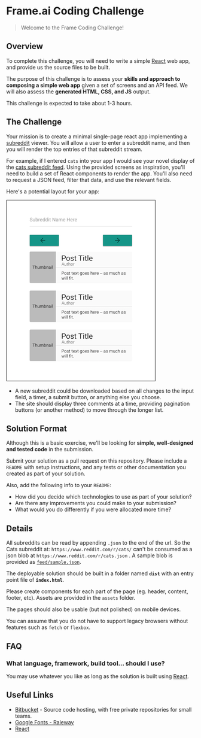 # Frame.ai Coding Challenge

> Welcome to the Frame Coding Challenge!


## Overview

To complete this challenge, you will need to write a simple [React](https://facebook.github.io/react/) web app, and provide us the source files to be built.

The purpose of this challenge is to assess your **skills and approach to composing a simple web app** given a set of screens and an API feed.  We will also assess the **generated HTML, CSS, and JS** output.

This challenge is expected to take about 1-3 hours.


## The Challenge

Your mission is to create a minimal single-page react app implementing a [subreddit](https://en.oxforddictionaries.com/definition/subreddit) viewer. You will allow a user to enter a subreddit name, and then you will render the top entries of that subreddit stream.

For example, if I entered `cats` into your app I would see your novel display of the [cats subreddit feed](https://www.reddit.com/r/cats/). Using the provided screens as inspiration, you'll need to build a set of React components to render the app.  You'll also need to request a JSON feed, filter that data, and use the relevant fields.

Here's a potential layout for your app:

![Wireframe](screens/wireframe.png)

- A new subreddit could be downloaded based on all changes to the input field, a timer, a submit button, or anything else you choose.
- The site should display three comments at a time, providing pagination buttons (or another method) to move through the longer list.

## Solution Format

Although this is a basic exercise, we'll be looking for **simple, well-designed and tested code** in the submission.

Submit your solution as a pull request on this repository.  Please include a `README` with setup instructions, and any tests or other documentation you created as part of your solution.

Also, add the following info to your `README`:

* How did you decide which technologies to use as part of your solution?
* Are there any improvements you could make to your submission?
* What would you do differently if you were allocated more time?

## Details

All subreddits can be read by appending `.json` to the end of the url. So the Cats subreddit at: `https://www.reddit.com/r/cats/` can't be consumed as a json blob at `https://www.reddit.com/r/cats.json` .  A sample blob is provided as [`feed/sample.json`](feed/sample.json).

The deployable solution should be built in a folder named **`dist`** with an entry point file of **`index.html`**.

Please create components for each part of the page (eg. header, content, footer, etc).
Assets are provided in the `assets` folder.

The pages should also be usable (but not polished) on mobile devices.

You can assume that you do not have to support legacy browsers without features such as `fetch` or `flexbox`.


## FAQ

### What language, framework, build tool... should I use?

You may use whatever you like as long as the solution is built using [React](https://facebook.github.io/react/).


## Useful Links

* [Bitbucket](https://bitbucket.org/) - Source code hosting, with free private repositories for small teams.
* [Google Fonts - Raleway](https://fonts.google.com/?selection.family=Raleway)
* [React](https://facebook.github.io/react/)
